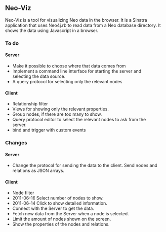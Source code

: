 ## Neo-Viz

Neo-Viz is a tool for visualizing Neo data in the browser. It is
a Sinatra application that uses Neo4j.rb to read data from a Neo
database directory. It shows the data using Javascript in a browser.


### To do

#### Server

* Make it possible to choose where that data comes from
* Implement a command line interface for starting the server and
  selecting the data source.
* A query protocol for selecting only the relevant nodes


#### Client

* Relationship filter
* Views for showing only the relevant properties.
* Group nodes, if there are too many to show.
* Query protocol editor to select the relevant nodes to ask from the
  server.
* bind and trigger with custom events


### Changes

#### Server

* Change the protocol for sending the data to the client.
  Send nodes and relations as JSON arrays. 

#### Client

* Node filter
* 2011-06-16 Select number of nodes to show.
* 2011-06-14 Click to show detailed information.
* Connect with the Server to get the data.
* Fetch new data from the Server when a node is selected.
* Limit the amount of nodes shown on the screen.
* Show the properties of the nodes and relations.

